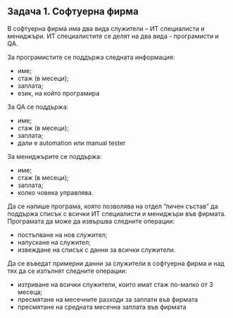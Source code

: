 ## Задача 1. Софтуерна фирма
В софтуерна фирма има два вида служители – ИТ специалисти и мениджъри. ИТ специалистите се делят на два вида - програмисти и  QA. 

За програмистите се поддържа следната информация:

 - име;  
 - стаж (в месеци);  
 - заплата;  
 - език, на който програмира

За QA се поддържа:
 - име;  
 - стаж (в месеци); 
 -  заплата;  
 - дали е automation или manual tester

За мениджърите се поддържа:
 - име; 
 -  стаж (в месеци); 
 -  заплата;  
 - колко човека управлява.

Да се напише програма, която позволява на отдел “личен състав”
да поддържа списък с всички ИТ специалисти и мениджъри във фирмата. Програмата да може да извършва следните операции:

 - постъпване на нов служител;
 -  напускане на служител;
 -  извеждане на списък с данни за всички служители.

Да се въведат примерни данни за служители в софтуерна фирма и над тях да се изпълнят следните операции:

- изтриване на всички служители, които имат стаж по-малко от 3 месеца;
- пресмятане на месечните разходи за заплати във фирмата
- пресмятане на средната месечна заплата във фирмата
